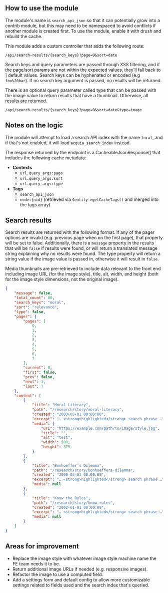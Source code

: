 ## How to use the module

The module's name is `search_api_json` so that it can potentially grow into a
contrib module, but this may need to be namespaced to avoid conflicts if another
module is created first. To use the module, enable it with drush and rebuild
the cache.

This module adds a custom controller that adds the following route:

```
/api/search-results/{search_keys}?page=0&sort=date
```

Search keys and query parameters are passed through XSS filtering, and if the
page/sort params are not within the expected values, they'll fall back to ]
default values. Search keys can be hyphenated or encoded (e.g `foo%20bar`). If
no search key argument is passed, no results will be returned.

There is an optional query parameter called type that can be passed with the
image value to return results that have a thumbnail. Otherwise, all results
are returned.

```
/api/search-results/{search_keys}?page=0&sort=date&type=image
```

## Notes on the logic

The module will attempt to load a search API index with the name `local`, and if
that's not enabled, it will load `acquia_search_index` instead.

The response returned by the endpoint is a CacheableJsonResponse() that includes
the following cache metadata:

- **Contexts**
    - `url.query_args:page`
    - `url.query_args:sort`
    - `url.query_args:type`
- **Tags**
    - `search_api_json`
    - `node:{nid}` (retrieved via `$entity->getCacheTags()` and merged into the
      tags array)

## Search results

Search results are returned with the following format. If any of the pager
options are invalid (e.g. previous page when on the first page), that property
will be set to false. Additionally, there is a `message` property in the results
that will be `false` if results were found, or will return a translated message
string explaining why no results were found. The type property will return a
string value if the image value is passed in, otherwise it will result in
`false`.

Media thumbnails are pre-retrieved to include data relevant to the front end
including image URL (for the image style), title, alt, width, and height (both
for the image style dimensions, not the original image).

```json
{
    "message": false,
    "total_count": 80,
    "search_keys": "moral",
    "sort": "relevance",
    "type": false,
    "pager": {
        "pages": [
            0,
            1,
            2,
            3,
            4,
            5,
            6,
            7
        ],
        "current": 0,
        "first": false,
        "prev": false,
        "next": 1,
        "last": 7
    },
    "content": [
        {
            "title": "Moral Literacy",
            "path": "/research/story/moral-literacy",
            "created": "2003-05-01 00:00:00",
            "excerpt": "… <strong>highlighted</strong> search phrase …",
            "media": {
                "uri": "https://example.com/path/to/image/style.jpg",
                "title": "",
                "alt": "test",
                "width": 500,
                "height": 375
            }
        },
        {
            "title": "Bonhoeffer’s Dilemma",
            "path": "/research/story/bonhoeffers-dilemma",
            "created": "2000-05-01 00:00:00",
            "excerpt": "… <strong>highlighted</strong> search phrase …",
            "media": null
        },
        {
            "title": "Know the Rules",
            "path": "/research/story/know-rules",
            "created": "2002-01-01 00:00:00",
            "excerpt": "… <strong>highlighted</strong> search phrase …",
            "media": null
        }
    ]
}
```

## Areas for improvement

- Replace the image style with whatever image style machine name the FE team
  needs it to be.
- Return additional image URLs if needed (e.g. responsive images).
- Refactor the image to use a computed field.
- Add a settings form and default config to allow more customizable settings
  related to fields used and the search index that's queried.
